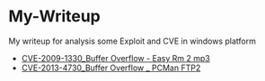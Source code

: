 # My-Writeup
My writeup for analysis some Exploit and CVE in windows platform


-   [CVE-2009-1330_Buffer Overflow - Easy Rm 2 mp3](https://github.com/Creamy-Chicken-Soup/My-Writeup/tree/main/CVE-2009-1330_Buffer%20Overflow%20Exploit)
-   [CVE-2013-4730_Buffer Overflow _ PCMan FTP2](https://github.com/Creamy-Chicken-Soup/My-Writeup/tree/main/CVE-2013-4730-BOF)
